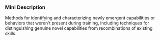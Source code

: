 ### Mini Description

Methods for identifying and characterizing newly emergent capabilities or behaviors that weren't present during training, including techniques for distinguishing genuine novel capabilities from recombinations of existing skills.

